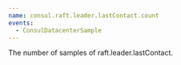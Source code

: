 ```yaml
---
name: consul.raft.leader.lastContact.count
events:
  - ConsulDatacenterSample
---
```


The number of samples of raft.leader.lastContact.